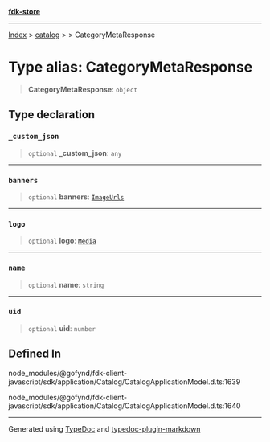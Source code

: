 [**fdk-store**](../../../README.md)
***

[Index](../../../API.md) > [catalog](../../README.md) > [<internal>](../README.md) > CategoryMetaResponse

# Type alias: CategoryMetaResponse

> **CategoryMetaResponse**: `object`

## Type declaration

### `_custom_json`

> `optional` **\_custom\_json**: `any`

***

### `banners`

> `optional` **banners**: [`ImageUrls`](../../../brands/internal_/type-aliases/type-alias.ImageUrls.md)

***

### `logo`

> `optional` **logo**: [`Media`](../../../brands/internal_/type-aliases/type-alias.Media.md)

***

### `name`

> `optional` **name**: `string`

***

### `uid`

> `optional` **uid**: `number`

## Defined In

node\_modules/@gofynd/fdk-client-javascript/sdk/application/Catalog/CatalogApplicationModel.d.ts:1639

node\_modules/@gofynd/fdk-client-javascript/sdk/application/Catalog/CatalogApplicationModel.d.ts:1640

***
Generated using [TypeDoc](https://typedoc.org/) and [typedoc-plugin-markdown](https://www.npmjs.com/package/typedoc-plugin-markdown)
